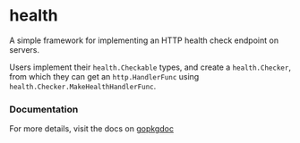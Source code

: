 health
====

A simple framework for implementing an HTTP health check endpoint on servers.

Users implement their `health.Checkable` types, and create a `health.Checker`, from which they can get an `http.HandlerFunc` using `health.Checker.MakeHealthHandlerFunc`.

### Documentation

For more details, visit the docs on [gopkgdoc](http://godoc.org/github.com/wangyang2211361/pkg/health)

